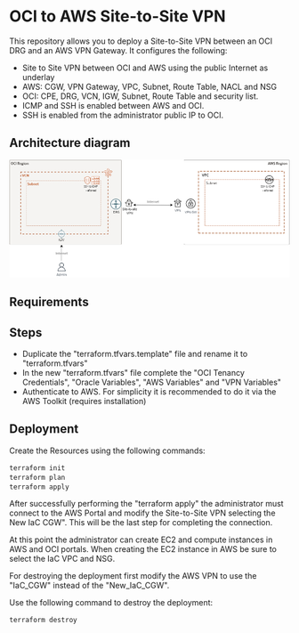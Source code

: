 # OCI to AWS Site-to-Site VPN

This repository allows you to deploy a Site-to-Site VPN between an OCI DRG and an AWS VPN Gateway. 
It configures the following:

- Site to Site VPN between OCI and AWS using the public Internet as underlay
- AWS: CGW, VPN Gateway, VPC, Subnet, Route Table, NACL and NSG
- OCI: CPE, DRG, VCN, IGW, Subnet, Route Table and security list.
- ICMP and SSH is enabled between AWS and OCI.
- SSH is enabled from the administrator public IP to OCI. 

## Architecture diagram

![](./oci-aws-S2SVPN.png)

## Requirements



## Steps

- Duplicate the "terraform.tfvars.template" file and rename it to "terraform.tfvars"
- In the new "terraform.tfvars" file complete the "OCI Tenancy Credentials", "Oracle Variables", "AWS Variables" and "VPN Variables"
- Authenticate to AWS. For simplicity it is recommended to do it via the AWS Toolkit (requires installation)

## Deployment

Create the Resources using the following commands:

```bash
terraform init
terraform plan
terraform apply
```

After successfully performing the "terraform apply" the administrator must connect to the AWS Portal and modify the Site-to-Site VPN selecting the New IaC CGW".
This will be the last step for completing the connection.

At this point the administrator can create EC2 and compute instances in AWS and OCI portals. 
When creating the EC2 instance in AWS be sure to select the IaC VPC and NSG.

For destroying the deployment first modify the AWS VPN to use the "IaC_CGW" instead of the "New_IaC_CGW".

Use the following command to destroy the deployment:

```bash
terraform destroy
```
